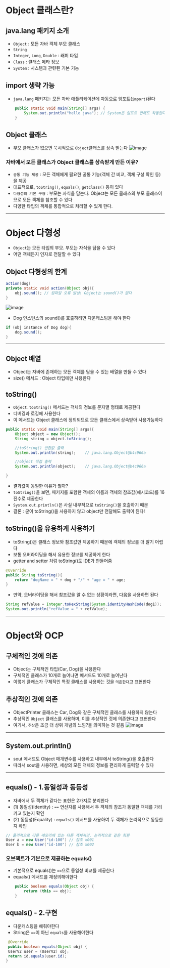 # Object 클래스란?
## java.lang 패키지 소개
- `Object` : 모든 자바 객체 부모 클래스
- `String`
- `Integer`, `Long`, `Double` : 래퍼 타입
- `Class` : 클래스 메타 정보
- `System` : 시스템과 관련된 기본 기능

## import 생략 가능
- `java.lang` 패키지는 모든 자바 애플리케이션에 자동으로 임포트(`import`)된다
```java
    public static void main(String[] args) {
        System.out.println("hello java"); // System은 임포트 안해도 작동한다
    }
```

## Object 클래스
- 부모 클래스가 없으면 묵시적으로 `Object`클래스를 상속 받는다
![image](https://github.com/ngngs/TIL/assets/47618270/cbede877-636b-409b-8b07-9c53b2d60dd1)

### 자바에서 모든 클래스가 Object 클래스를 상속받게 만든 이유?
- `공통 기능 제공` : 모든 객체에게 필요한 공통 기능(객체 간 비교, 객체 구성 확인 등)을 제공
- 대표적으로, `toString()`, `equals()`, `getClass()` 등이 있다
- `다형성의 기본 구형` : 부모는 자식을 담는다. Object는 모든 클래스의 부모 클래스이므로 모든 객체를 참조할 수 있다
- 다양한 타입의 객체를 통합적으로 처리할 수 있게 한다.

------

# Object 다형성
- `Object`는 모든 타입의 부모. 부모는 자식을 담을 수 있다
- 어떤 객체든지 인자로 전달할 수 있다

## Object 다형성의 한계
```java
action(dog)
private static void action(Object obj){
    obj.sound(); // 컴파일 오류 발생! Object는 sound()가 없다
}
```
![image](https://github.com/ngngs/TIL/assets/47618270/cb08d5c1-322c-41ee-8d7e-a6cc2371538f)

- Dog 인스턴스의 sound()를 호출하려면 다운캐스팅을 해야 한다
```java
if (obj instance of Dog dog){
    dog.sound();
}
```

----

## Object 배열
- Object는 자바에 존재하는 모든 객체를 담을 수 있는 배열을 만들 수 있다
- size() 메서드 : Object 타입에만 사용한다


## toString()
- `Object.toString()` 메서드는 객체의 정보를 문자열 형태로 제공한다
- 디버깅과 로깅에 사용한다
- 이 메서드는 Object 클래스에 정의되므로 모든 클래스에서 상속받아 사용가능하다

```java
public static void main(String[] args){
    Object object = new Object();
    String string = object.toString();

    //toString() 반환값 출력
    System.out.println(string);    // java.lang.Object@b4c966a

    //object 직접 출력
    System.out.println(object);    // java.lang.Object@b4c966a

}
```
- 결과값이 동일한 이유가 뭘까?
- `toString()`을 보면, 패키지를 포함한 객체의 이름과 객체의 참조값(해시코드)를 16진수로 제공한다
- `System.out.println()`은 사실 내부적으로 `toString()`을 호출하기 때문
- 결론 : 굳이 toString()을 사용하지 않고 object만 전달해도 출력이 된다!

## toString()을 유용하게 사용하기
- toString()은 클래스 정보와 참조값만 제공하기 때문에 객체의 정보를 더 알기 어렵다
- 보통 오버라이딩을 해서 유용한 정보를 제공하게 한다
- getter and setter 처럼 toString()도 IDE가 만들어줌
```java
@Override
public String toString(){
    return "dogName = " + dog + "/" + "age = " + age;
}
```
- 만약, 오버라이딩을 해서 참조값을 알 수 없는 상황이라면, 다음을 사용하면 된다
```java
String refValue = Integer.toHexString(System.identityHashCode(dog1));
System.out.println("refValue = " + refValue);
```

------
# Object와 OCP

## 구체적인 것에 의존
- Object는 구체적인 타입(Car, Dog)을 사용한다
- 구체적인 클래스가 10개로 늘어나면 메서드도 10개로 늘어난다
- 이렇게 클래스가 구체적인 특정 클래스를 사용하는 것을 `의존한다`고 표현한다

## 추상적인 것에 의존
- ObjectPrinter 클래스는 Car, Dog와 같은 구체적인 클래스를 사용하지 않는다
- 추상적인 `Object` 클래스를 사용하며, 이를 추상적인 것에 의존한다고 표현한다
- 여기서, `추상`은 조금 더 상위 개념의 느낌?을 의미하는 것 같음
![image](https://github.com/ngngs/TIL/assets/47618270/2579e873-ba20-4487-918a-1cc813a2c504)


-----

## System.out.println()
- sout 메서드도 Object 매개변수를 사용하고 내부에서 toString()을 호출한다
- 따라서 sout을 사용하면, 세상의 모든 객체의 정보를 편리하게 출력할 수 있다

-----

## equals() - 1.동일성과 동등성
- 자바에서 두 객체가 같다는 표현은 2가지로 분리한다
- (1) 동일성(Identity) : `==` 연산자를 사용해서 두 객체의 참조가 동일한 객체를 가리키고 있는지 확인
- (2) 동등성(Equality) : `equals()` 메서드를 사용하여 두 객체가 논리적으로 동등한지 확인
```java
// 물리적으로 다른 메모리에 있는 다른 객체지만, 논리적으로 같은 회원
User a = new User("id-100") // 참조 x001
User b = new User("id-100") // 참조 x002
```

### 오브젝트가 기본으로 제공하는 equals()
- 기본적으로 equals()는 `==`으로 동일성 비교를 제공한다
- equals() 메서드를 재정의해야한다
```java
    public boolean equals(Object obj) {
        return (this == obj);
    }
```

## equals() - 2.구현
- 다운캐스팅을 해줘야한다
- String은 `==`이 아닌 `equals`를 사용해야한다
```java
 @Override
 public boolean equals(Object obj) {
 UserV2 user = (UserV2) obj;
 return id.equals(user.id);
}
```
